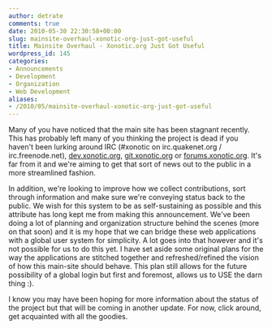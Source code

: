 ```yaml
---
author: detrate
comments: true
date: 2010-05-30 22:30:58+00:00
slug: mainsite-overhaul-xonotic-org-just-got-useful
title: Mainsite Overhaul - Xonotic.org Just Got Useful
wordpress_id: 145
categories:
- Announcements
- Development
- Organization
- Web Development
aliases:
- /2010/05/mainsite-overhaul-xonotic-org-just-got-useful
---
```


Many of you have noticed that the main site has been stagnant recently.  This has probably left many of you thinking the project is dead if you haven't been lurking around IRC (#xonotic on irc.quakenet.org / irc.freenode.net), [dev.xonotic.org](http://dev.xonotic.org), [git.xonotic.org](http://git.xonotic.org) or [forums.xonotic.org](http://forums.xonotic.org).  It's far from it and we're aiming to get that sort of news out to the public in a more streamlined fashion.

In addition, we're looking to improve how we collect contributions, sort through information and make sure we're conveying status back to the public.  We wish for this system to be as self-sustaining as possible and this attribute has long kept me from making this announcement.  We've been doing a lot of planning and organization structure behind the scenes (more on that soon) and it is my hope that we can bridge these web applications with a global user system for simplicity.  A lot goes into that however and it's not possible for us to do this yet.  I have set aside some original plans for the way the applications are stitched together and refreshed/refined the vision of how this main-site should behave.  This plan still allows for the future possibility of a global login but first and foremost, allows us to USE the darn thing :).

I know you may have been hoping for more information about the status of the project but that will be coming in another update.  For now, click around, get acquainted with all the goodies.
